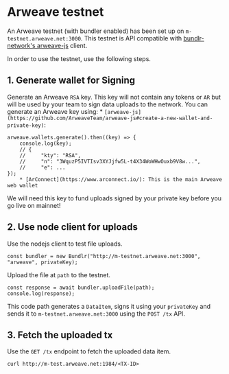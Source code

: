 # Arweave testnet

An Arweave testnet (with bundler enabled) has been set up on `m-testnet.arweave.net:3000`. This testnet is API compatible with [bundlr-network's arweave-js](https://github.com/Bundlr-Network/js-client) client. 

In order to use the testnet, use the following steps. 

## 1. Generate wallet for Signing
Generate an Arweave `RSA` key. This key will not contain any tokens or `AR` but will be used by your team to sign data uploads to the network. You can generate an Arweave key using:
    * `[arweave-js](https://github.com/ArweaveTeam/arweave-js#create-a-new-wallet-and-private-key)`: 
```
arweave.wallets.generate().then((key) => {
    console.log(key);
    // {
    //     "kty": "RSA",
    //     "n": "3WquzP5IVTIsv3XYJjfw5L-t4X34WoWHwOuxb9V8w...",
    //     "e": ...
});
    * [ArConnect](https://www.arconnect.io/): This is the main Arweave web wallet
```
We will need this key to fund uploads signed by your private key before you go live on mainnet! 

## 2. Use node client for uploads 

Use the nodejs client to test file uploads. 
```
const bundler = new Bundlr("http://m-testnet.arweave.net:3000", "arweave", privateKey);
```

Upload the file at `path` to the testnet. 
```
const response = await bundler.uploadFile(path);
console.log(response);
```

This code path generates a `DataItem`, signs it using your `privateKey` and sends it to `m-testnet.arweave.net:3000` using the `POST /tx` API.

## 3. Fetch the uploaded tx

Use the `GET /tx` endpoint to fetch the uploaded data item. 
```
curl http://m-test.arweave.net:1984/<TX-ID>
```
